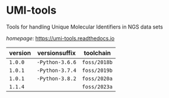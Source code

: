 # UMI-tools

Tools for handling Unique Molecular Identifiers in NGS data sets

*homepage*: <https://umi-tools.readthedocs.io>

version | versionsuffix | toolchain
--------|---------------|----------
``1.0.0`` | ``-Python-3.6.6`` | ``foss/2018b``
``1.0.1`` | ``-Python-3.7.4`` | ``foss/2019b``
``1.0.1`` | ``-Python-3.8.2`` | ``foss/2020a``
``1.1.4`` |  | ``foss/2023a``
